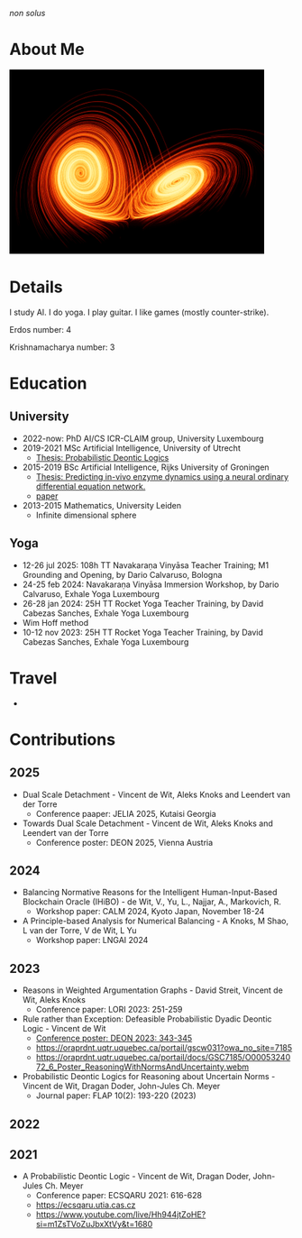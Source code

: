 *non solus*

# About Me
![image](Isolated.png "Lux et Veritas")

# Details
I study AI.
I do yoga.
I play guitar.
I like games (mostly counter-strike).

Erdos number: 4

Krishnamacharya number: 3

# Education
## University
- 2022-now: PhD AI/CS ICR-CLAIM group, University Luxembourg
- 2019-2021 MSc Artificial Intelligence, University of Utrecht
  - [Thesis: Probabilistic Deontic Logics](Thesis_ProbabilisticDeonticLogics.pdf)
- 2015-2019 BSc Artificial Intelligence, Rijks University of Groningen
  - [Thesis: Predicting in-vivo enzyme dynamics using a neural ordinary differential equation network.](bsc_thesis.pdf)
  - [paper](paper.pdf)
- 2013-2015 Mathematics, University Leiden
  - Infinite dimensional sphere

## Yoga
- 12-26 jul 2025: 108h TT Navakaraṇa Vinyāsa Teacher Training; M1 Grounding and Opening, by Dario Calvaruso, Bologna
- 24-25 feb 2024: Navakaraṇa Vinyāsa Immersion Workshop, by Dario Calvaruso, Exhale Yoga Luxembourg
- 26-28 jan 2024: 25H TT Rocket Yoga Teacher Training, by David Cabezas Sanches, Exhale Yoga Luxembourg
- Wim Hoff method
- 10-12 nov 2023: 25H TT Rocket Yoga Teacher Training, by David Cabezas Sanches, Exhale Yoga Luxembourg

# Travel
- 

# Contributions

## 2025

- Dual Scale Detachment - Vincent de Wit, Aleks Knoks and Leendert van der Torre
  - Conference paaper: JELIA 2025, Kutaisi Georgia
- Towards Dual Scale Detachment - Vincent de Wit, Aleks Knoks and Leendert van der Torre	
  - Conference poster: DEON 2025, Vienna Austria


## 2024

- Balancing Normative Reasons for the Intelligent Human-Input-Based Blockchain Oracle (IHiBO) - de Wit, V., Yu, L., Najjar, A., Markovich, R.
  - Workshop paper: CALM 2024, Kyoto Japan, November 18-24
- A Principle-based Analysis for Numerical Balancing - A Knoks, M Shao, L van der Torre, V de Wit, L Yu
  - Workshop paper: LNGAI 2024

## 2023

- Reasons in Weighted Argumentation Graphs - David Streit, Vincent de Wit, Aleks Knoks
  - Conference paper: LORI 2023: 251-259
- Rule rather than Exception: Defeasible Probabilistic Dyadic Deontic Logic - Vincent de Wit
  - [Conference poster: DEON 2023: 343-345](de_WIT_Defeasible_Probabilistic_Dyadic_Deontic_Logic.pdf)
  - https://oraprdnt.uqtr.uquebec.ca/portail/gscw031?owa_no_site=7185
  - https://oraprdnt.uqtr.uquebec.ca/portail/docs/GSC7185/O0005324072_6_Poster_ReasoningWithNormsAndUncertainty.webm
- Probabilistic Deontic Logics for Reasoning about Uncertain Norms - Vincent de Wit, Dragan Doder, John-Jules Ch. Meyer
  - Journal paper: FLAP 10(2): 193-220 (2023)

## 2022

## 2021

- A Probabilistic Deontic Logic - Vincent de Wit, Dragan Doder, John-Jules Ch. Meyer
  - Conference paper: ECSQARU 2021: 616-628
  - https://ecsqaru.utia.cas.cz
  - https://www.youtube.com/live/Hh944jtZoHE?si=m1ZsTVoZuJbxXtVy&t=1680
